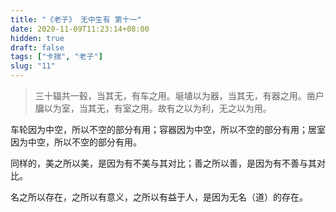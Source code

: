 ```yaml
---
title: "《老子》 无中生有 第十一"
date: 2020-11-09T11:23:14+08:00
hidden: true
draft: false
tags: ["卡揣", "老子"]
slug: "11"
---
```


> 三十辐共一毂，当其无，有车之用。埏埴以为器，当其无，有器之用。凿户牖以为室，当其无，有室之用。故有之以为利，无之以为用。

车轮因为中空，所以不空的部分有用；容器因为中空，所以不空的部分有用；居室因为中空，所以不空的部分有用。

同样的，美之所以美，是因为有不美与其对比；善之所以善，是因为有不善与其对比。

名之所以存在，之所以有意义，之所以有益于人，是因为无名（道）的存在。